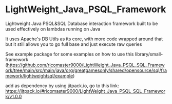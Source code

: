 # LightWeight_Java_PSQL_Framework
Lightweight Java PSQL&amp;SQL Database interaction framework built to be used effectively on lambdas running on Java

It uses Apache's DB Utils as its core, with more code wrapped around that but it still allows you to go full base and just execute raw queries

See example package for some examples on how to use this library/small-framework
(https://github.com/ricomaster9000/LightWeight_Java_PSQL_SQL_Framework/tree/main/src/main/java/org/greatgamesonly/shared/opensource/sql/framework/lightweightsql/example)

add as dependency by using jitpack.io, go to this link: https://jitpack.io/#ricomaster9000/LightWeight_Java_PSQL_SQL_Framework/v1.0.0
